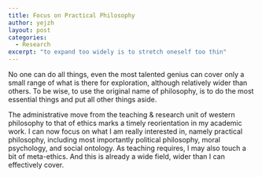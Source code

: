 ```yaml
---
title: Focus on Practical Philosophy
author: yejzh 
layout: post
categories:
  - Research
excerpt: "to expand too widely is to stretch oneself too thin"
---
```


No one can do all things, even the most talented genius can cover only a small range of what is there for exploration, although relatively wider than others. To be wise, to use the original name of philosophy, is to do the most essential things and put all other things aside.

The administrative move from the teaching & research unit of western philosophy to that of ethics marks a timely reorientation in my academic work. I can now focus on what I am really interested in, namely practical philosophy, including most importantly political philosophy, moral psychology, and social ontology. As teaching requires, I may also touch a bit of meta-ethics. And this is already a wide field, wider than I can effectively cover.
